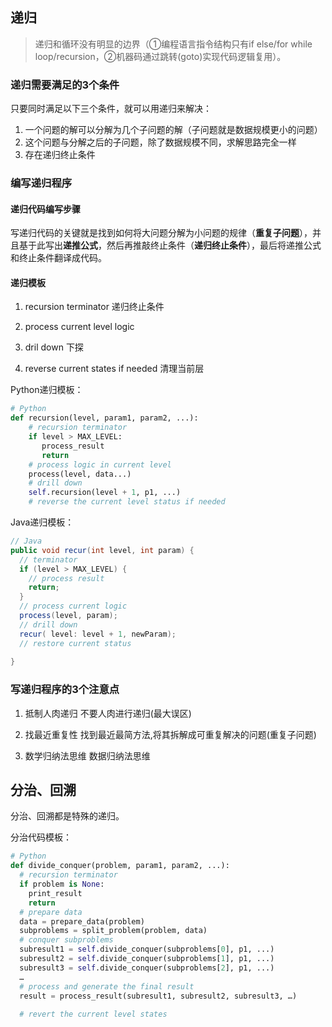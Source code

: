 ## 递归

> 递归和循环没有明显的边界（①编程语言指令结构只有if else/for while loop/recursion，②机器码通过跳转(goto)实现代码逻辑复用）。

### 递归需要满足的3个条件

只要同时满足以下三个条件，就可以用递归来解决：

1. 一个问题的解可以分解为几个子问题的解（子问题就是数据规模更小的问题）
2. 这个问题与分解之后的子问题，除了数据规模不同，求解思路完全一样
3. 存在递归终止条件

### 编写递归程序

#### 递归代码编写步骤

写递归代码的关键就是找到如何将大问题分解为小问题的规律（**重复子问题**），并且基于此写出**递推公式**，然后再推敲终止条件（**递归终止条件**），最后将递推公式和终止条件翻译成代码。

#### 递归模板

1. recursion terminator 递归终止条件

2. process current level logic

3. dril down 下探

4. reverse current states if needed 清理当前层

   

Python递归模板：

```python
# Python
def recursion(level, param1, param2, ...): 
    # recursion terminator 
    if level > MAX_LEVEL: 
	   process_result 
	   return 
    # process logic in current level 
    process(level, data...) 
    # drill down 
    self.recursion(level + 1, p1, ...) 
    # reverse the current level status if needed
```

Java递归模板：

```java
// Java
public void recur(int level, int param) { 
  // terminator 
  if (level > MAX_LEVEL) { 
    // process result 
    return; 
  }
  // process current logic 
  process(level, param); 
  // drill down 
  recur( level: level + 1, newParam); 
  // restore current status 
 
}
```

### 写递归程序的3个注意点

1. 抵制人肉递归 不要人肉进行递归(最大误区)

2. 找最近重复性 找到最近最简方法,将其拆解成可重复解决的问题(重复子问题)

3. 数学归纳法思维 数据归纳法思维
   

## 分治、回溯

分治、回溯都是特殊的递归。

分治代码模板：

```python
# Python
def divide_conquer(problem, param1, param2, ...): 
  # recursion terminator 
  if problem is None: 
	print_result 
	return 
  # prepare data 
  data = prepare_data(problem) 
  subproblems = split_problem(problem, data) 
  # conquer subproblems 
  subresult1 = self.divide_conquer(subproblems[0], p1, ...) 
  subresult2 = self.divide_conquer(subproblems[1], p1, ...) 
  subresult3 = self.divide_conquer(subproblems[2], p1, ...) 
  …
  # process and generate the final result 
  result = process_result(subresult1, subresult2, subresult3, …)
	
  # revert the current level states
```

